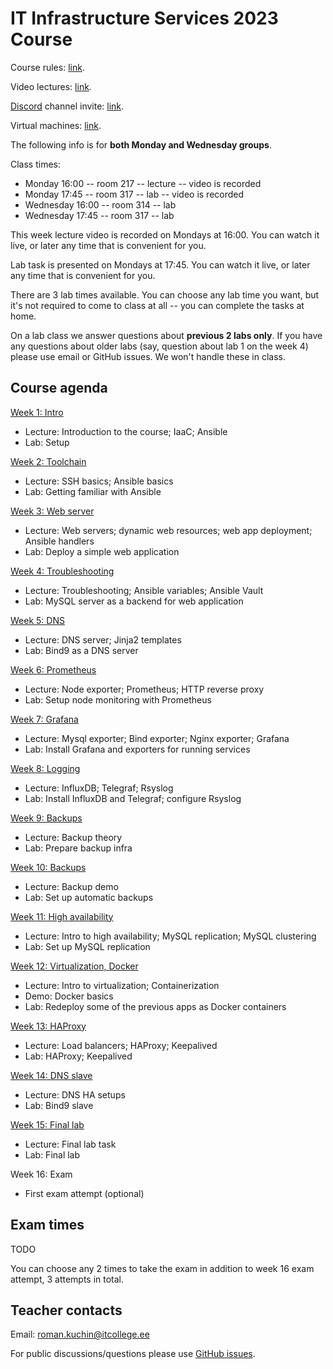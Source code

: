 # IT Infrastructure Services 2023 Course

Course rules: [link](rules.md).

Video lectures: [link](https://echo360.org.uk/section/8e8ea140-00d4-4a8c-a196-3f1a820110bb/public).

[Discord](https://discord.com/download) channel invite: [link](https://discord.gg/fu7xFCBc).

Virtual machines: [link](http://193.40.156.67/students.html).

The following info is for **both Monday and Wednesday groups**.

Class times:

 - Monday 16:00 -- room 217 -- lecture -- video is recorded
 - Monday 17:45 -- room 317 -- lab -- video is recorded
 - Wednesday 16:00 -- room 314 -- lab
 - Wednesday 17:45 -- room 317 -- lab

This week lecture video is recorded on Mondays at 16:00. You can watch it live,
or later any time that is convenient for you.

Lab task is presented on Mondays at 17:45. You can watch it live, or later any
time that is convenient for you.

There are 3 lab times available. You can choose any lab time you want, but it's
not required to come to class at all -- you can complete the tasks at home.

On a lab class we answer questions about **previous 2 labs only**. If you have
any questions about older labs (say, question about lab 1 on the week 4) please
use email or GitHub issues. We won't handle these in class.


## Course agenda

[Week 1: Intro](./01-intro)
 - Lecture: Introduction to the course; IaaC; Ansible
 - Lab: Setup

[Week 2: Toolchain](./02-toolchain)
 - Lecture: SSH basics; Ansible basics
 - Lab: Getting familiar with Ansible

[Week 3: Web server](./03-web-server)
 - Lecture: Web servers; dynamic web resources; web app deployment; Ansible handlers
 - Lab: Deploy a simple web application

[Week 4: Troubleshooting](./04-troubleshooting)
 - Lecture: Troubleshooting; Ansible variables; Ansible Vault
 - Lab: MySQL server as a backend for web application

[Week 5: DNS](./05-dns-server)
 - Lecture: DNS server; Jinja2 templates
 - Lab: Bind9 as a DNS server

[Week 6: Prometheus](./06-prometheus)
 - Lecture: Node exporter; Prometheus; HTTP reverse proxy
 - Lab: Setup node monitoring with Prometheus

[Week 7: Grafana](./07-grafana)
 - Lecture: Mysql exporter; Bind exporter; Nginx exporter; Grafana
 - Lab: Install Grafana and exporters for running services

[Week 8: Logging](./08-logging)
 - Lecture: InfluxDB; Telegraf; Rsyslog
 - Lab: Install InfluxDB and Telegraf; configure Rsyslog

[Week 9: Backups](./09-backups)
 - Lecture: Backup theory
 - Lab: Prepare backup infra

[Week 10: Backups](./10-backups)
 - Lecture: Backup demo
 - Lab: Set up automatic backups

[Week 11: High availability](./11-mysql-ha)
 - Lecture: Intro to high availability; MySQL replication; MySQL clustering
 - Lab: Set up MySQL replication

[Week 12: Virtualization, Docker](./12-docker)
 - Lecture: Intro to virtualization; Containerization
 - Demo: Docker basics
 - Lab: Redeploy some of the previous apps as Docker containers

[Week 13: HAProxy](./13-haproxy)
 - Lecture: Load balancers; HAProxy; Keepalived
 - Lab: HAProxy; Keepalived

[Week 14: DNS slave](./14-bind-slave)
 - Lecture: DNS HA setups
 - Lab: Bind9 slave

[Week 15: Final lab](./exam)
 - Lecture: Final lab task
 - Lab: Final lab

Week 16: Exam
 - First exam attempt (optional)

## Exam times

TODO

You can choose any 2 times to take the exam in addition to week 16 exam attempt, 3 attempts in total.

## Teacher contacts

Email: roman.kuchin@itcollege.ee

For public discussions/questions please use [GitHub issues](https://github.com/romankuchin/ica0002-2023/issues).
